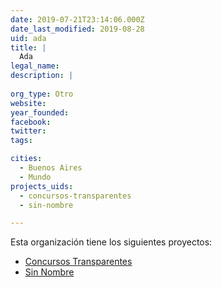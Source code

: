 ```yaml
---
date: 2019-07-21T23:14:06.000Z
date_last_modified: 2019-08-28
uid: ada
title: |
  Ada
legal_name: 
description: |
  
org_type: Otro
website: 
year_founded: 
facebook: 
twitter: 
tags:

cities: 
  - Buenos Aires
  - Mundo
projects_uids:
  - concursos-transparentes
  - sin-nombre

---
```


Esta organización tiene los siguientes proyectos:

- [Concursos Transparentes](/proyectos/concursos-transparentes)
- [Sin Nombre](/proyectos/sin-nombre)

